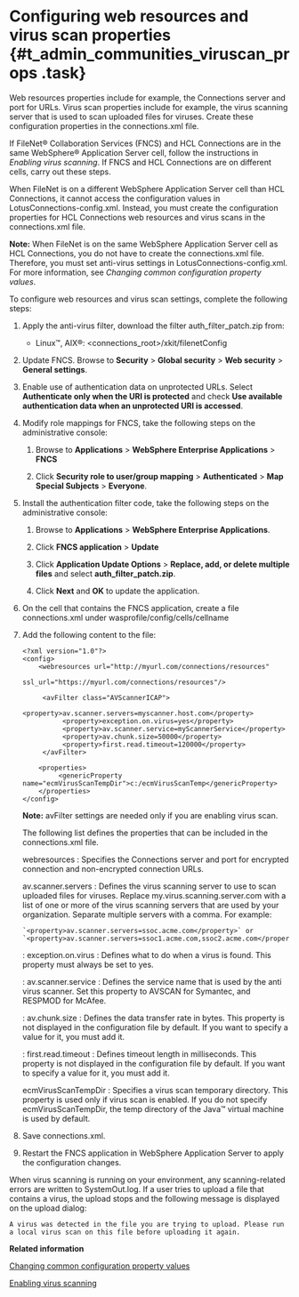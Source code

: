 # Configuring web resources and virus scan properties {#t_admin_communities_viruscan_props .task}

Web resources properties include for example, the Connections server and port for URLs. Virus scan properties include for example, the virus scanning server that is used to scan uploaded files for viruses. Create these configuration properties in the connections.xml file.

If FileNet® Collaboration Services \(FNCS\) and HCL Connections are in the same WebSphere® Application Server cell, follow the instructions in *Enabling virus scanning*. If FNCS and HCL Connections are on different cells, carry out these steps.

When FileNet is on a different WebSphere Application Server cell than HCL Connections, it cannot access the configuration values in LotusConnections-config.xml. Instead, you must create the configuration properties for HCL Connections web resources and virus scans in the connections.xml file.

**Note:** When FileNet is on the same WebSphere Application Server cell as HCL Connections, you do not have to create the connections.xml file. Therefore, you must set anti-virus settings in LotusConnections-config.xml. For more information, see *Changing common configuration property values*.

To configure web resources and virus scan settings, complete the following steps:

1.  Apply the anti-virus filter, download the filter auth\_filter\_patch.zip from:

    -   Linux™, AIX®: <connections\_root\>/xkit/filenetConfig
2.  Update FNCS. Browse to **Security** \> **Global security** \> **Web security** \> **General settings**.

3.  Enable use of authentication data on unprotected URLs. Select **Authenticate only when the URI is protected** and check **Use available authentication data when an unprotected URI is accessed**.

4.  Modify role mappings for FNCS, take the following steps on the administrative console:

    1.  Browse to **Applications** \> **WebSphere Enterprise Applications** \> **FNCS**

    2.  Click **Security role to user/group mapping** \> **Authenticated** \> **Map Special Subjects** \> **Everyone**.

5.  Install the authentication filter code, take the following steps on the administrative console:

    1.  Browse to **Applications** \> **WebSphere Enterprise Applications**.

    2.  Click **FNCS application** \> **Update**

    3.  Click **Application Update Options** \> **Replace, add, or delete multiple files** and select **auth\_filter\_patch.zip**.

    4.  Click **Next** and **OK** to update the application.

6.  On the cell that contains the FNCS application, create a file connections.xml under wasprofile/config/cells/cellname

7.  Add the following content to the file:

    ```
    <?xml version="1.0"?>
    <config>
        <webresources url="http://myurl.com/connections/resources"
                     ssl_url="https://myurl.com/connections/resources"/>
    
         <avFilter class="AVScannerICAP">
              <property>av.scanner.servers=myscanner.host.com</property>
              <property>exception.on.virus=yes</property>
              <property>av.scanner.service=myScannerService</property>
              <property>av.chunk.size=50000</property>
              <property>first.read.timeout=120000</property>
         </avFilter>
        
        <properties>
             <genericProperty name="ecmVirusScanTempDir">c:/ecmVirusScanTemp</genericProperty>
        </properties>
    </config>
    ```

    **Note:** avFilter settings are needed only if you are enabling virus scan.

    The following list defines the properties that can be included in the connections.xml file.

    webresources
    :   Specifies the Connections server and port for encrypted connection and non-encrypted connection URLs.

    av.scanner.servers
    :   Defines the virus scanning server to use to scan uploaded files for viruses. Replace my.virus.scanning.server.com with a list of one or more of the virus scanning servers that are used by your organization. Separate multiple servers with a comma. For example:

        `<property>av.scanner.servers=ssoc.acme.com</property>` or `<property>av.scanner.servers=ssoc1.acme.com,ssoc2.acme.com</property>`


    :       exception.on.virus
    :   Defines what to do when a virus is found. This property must always be set to yes.


    :       av.scanner.service
    :   Defines the service name that is used by the anti virus scanner. Set this property to AVSCAN for Symantec, and RESPMOD for McAfee.


    :       av.chunk.size
    :   Defines the data transfer rate in bytes. This property is not displayed in the configuration file by default. If you want to specify a value for it, you must add it.


    :       first.read.timeout
    :   Defines timeout length in milliseconds. This property is not displayed in the configuration file by default. If you want to specify a value for it, you must add it.

    ecmVirusScanTempDir
    :   Specifies a virus scan temporary directory. This property is used only if virus scan is enabled. If you do not specify ecmVirusScanTempDir, the temp directory of the Java™ virtual machine is used by default.

8.  Save connections.xml.

9.  Restart the FNCS application in WebSphere Application Server to apply the configuration changes.


When virus scanning is running on your environment, any scanning-related errors are written to SystemOut.log. If a user tries to upload a file that contains a virus, the upload stops and the following message is displayed on the upload dialog:

```
A virus was detected in the file you are trying to upload. Please run a local virus scan on this file before uploading it again.
```

**Related information**  


[Changing common configuration property values](../admin/t_admin_common_changing_config.md)

[Enabling virus scanning](../secure/t_admin_common_virus_scanning.md)

